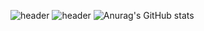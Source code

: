 ![header](https://capsule-render.vercel.app/api?type=rounded&color=gradient&text=%20asdf%20&height=300&fontSize=100&textBg=true)
![header](https://capsule-render.vercel.app/api?text=Hyung%20gun%20Github!)
![Anurag's GitHub stats](https://github-readme-stats.vercel.app/api?username=Hyung-Gunny&show_icons=true&theme=radical)
